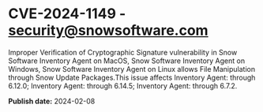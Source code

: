 # CVE-2024-1149 - security@snowsoftware.com

Improper Verification of Cryptographic Signature vulnerability in Snow Software Inventory Agent on MacOS, Snow Software Inventory Agent on Windows, Snow Software Inventory Agent on Linux allows File Manipulation through Snow Update Packages.This issue affects Inventory Agent: through 6.12.0; Inventory Agent: through 6.14.5; Inventory Agent: through 6.7.2.



**Publish date:** 2024-02-08
